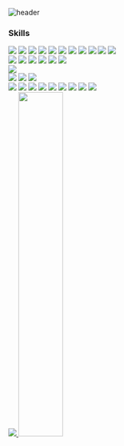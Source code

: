 ![header](https://capsule-render.vercel.app/api?type=waving&color=gradient&customColorList=2&height=300&section=header&text=Jinyeong's%20Github&fontSize=50)

### Skills
<div>
<img src="https://img.shields.io/badge/python-3776AB?style=for-the-badge&logo=python&logoColor=white"/>
<img src="https://img.shields.io/badge/numpy-013243?style=for-the-badge&logo=numpy&logoColor=white"/>
<img src="https://img.shields.io/badge/pandas-150458?style=for-the-badge&logo=pandas&logoColor=white"/>
<img src="https://img.shields.io/badge/pytorch-EE4C2C?style=for-the-badge&logo=pytorch&logoColor=white"/>
<img src="https://img.shields.io/badge/tensorflow-FF6F00?style=for-the-badge&logo=tensorflow&logoColor=white"/>
<img src="https://img.shields.io/badge/scikitlearn-F7931E?style=for-the-badge&logo=scikit-learn&logoColor=white"/>
<img src="https://img.shields.io/badge/opencv-5C3EE8?style=for-the-badge&logo=opencv&logoColor=white"/>
<img src="https://img.shields.io/badge/pillow-3776AB?style=for-the-badge"/>
<img src="https://img.shields.io/badge/grpc-5ec6c1?style=for-the-badge&logo=grpc&logoColor=white"/>
<img src="https://img.shields.io/badge/insightface-2ba8de?style=for-the-badge"/>
<img src="https://img.shields.io/badge/diffusers-ffd000?style=for-the-badge"/>
</div>
<div>
<img src="https://img.shields.io/badge/javascript-F7DF1E?style=for-the-badge&logo=javascript&logoColor=white"/>
<img src="https://img.shields.io/badge/html5-E34F26?style=for-the-badge&logo=html5&logoColor=white"/>
<img src="https://img.shields.io/badge/css3-1572B6?style=for-the-badge&logo=css3&logoColor=white"/>
<img src="https://img.shields.io/badge/vuedotjs-4FC08D?style=for-the-badge&logo=vuedotjs&logoColor=white"/>
<img src="https://img.shields.io/badge/vuetify-1867C0?style=for-the-badge&logo=vuetify&logoColor=white"/>
<img src="https://img.shields.io/badge/bootstrap-7952B3?style=for-the-badge&logo=bootstrap&logoColor=white"/>
</div>
<div>
<img src="https://img.shields.io/badge/django-092E20?style=for-the-badge&logo=django&logoColor=white"/>
</div>
<div>
<img src="https://img.shields.io/badge/mysql-4479A1?style=for-the-badge&logo=mysql&logoColor=white"/>
<img src="https://img.shields.io/badge/sqlite-003B57?style=for-the-badge&logo=sqlite&logoColor=white"/>
<img src="https://img.shields.io/badge/amazons3-569A31?style=for-the-badge&logo=amazons3&logoColor=white">
</div>
<div>
<img src="https://img.shields.io/badge/gitlab-FC6D26?style=for-the-badge&logo=gitlab&logoColor=white">
<img src="https://img.shields.io/badge/mattermost-0058CC?style=for-the-badge&logo=mattermost&logoColor=white">
<img src="https://img.shields.io/badge/jira-0052CC?style=for-the-badge&logo=jira&logoColor=white">
<img src="https://img.shields.io/badge/notion-000000?style=for-the-badge&logo=notion&logoColor=white">
<img src="https://img.shields.io/badge/figma-F24E1E?style=for-the-badge&logo=figma&logoColor=white">
<img src="https://img.shields.io/badge/vscode-007ACC?style=for-the-badge&logo=visualstudiocode&logoColor=white">
<img src="https://img.shields.io/badge/pycharm-000000?style=for-the-badge&logo=pycharm&logoColor=white">
<img src="https://img.shields.io/badge/git-F05032?style=for-the-badge&logo=git&logoColor=white">
<img src="https://img.shields.io/badge/cudatoolkit-76b900?style=for-the-badge">
</div>


<a href="s">
  <img src="https://github-readme-stats.vercel.app/api/top-langs/?username=jinddobaegi&exclude_repo=dkssud8150.github.io&layout=compact&theme=vue" />
</a>
<a href="s">
  <img src="https://github-readme-stats.vercel.app/api?username=jinddobaegi&theme=vue&show_icons=true" width="42%" />
</a>
